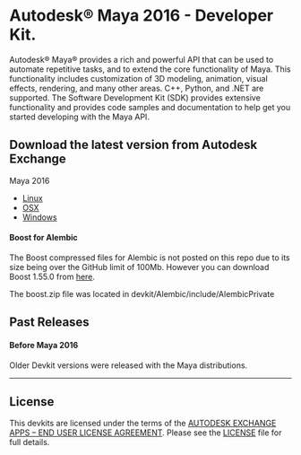 
# Autodesk® Maya 2016 - Developer Kit.

Autodesk® Maya® provides a rich and powerful API that can be used to automate repetitive tasks, 
and to extend the core functionality of Maya. This functionality includes customization of 3D 
modeling, animation, visual effects, rendering, and many other areas. C++, Python, and .NET are 
supported. The Software Development Kit (SDK) provides extensive functionality and provides code 
samples and documentation to help get you started developing with the Maya API.


## Download the latest version from Autodesk Exchange

Maya 2016
* [Linux](https://apps.exchange.autodesk.com/MAYA/en/Detail/Index?id=appstore.exchange.autodesk.com%3aautodeskmaya2016developerkit_linux%3aen)
* [OSX](https://apps.exchange.autodesk.com/MAYA/en/Detail/Index?id=appstore.exchange.autodesk.com:autodeskmaya2016developerkit_macos:en)
* [Windows](https://apps.exchange.autodesk.com/MAYA/en/Detail/Index?id=appstore.exchange.autodesk.com:autodeskmaya2016developerkit_windows64:en)


#### Boost for Alembic

The Boost compressed files for Alembic is not posted on this repo due to its size being over the 
GitHub limit of 100Mb. However you can download Boost 1.55.0 from [here](http://www.boost.org/users/history/version_1_55_0.html).

The boost.zip file was located in devkit/Alembic/include/AlembicPrivate


## Past Releases

#### Before Maya 2016
Older Devkit versions were released with the Maya distributions.


--------

## License

This devkits are licensed under the terms of the [AUTODESK EXCHANGE APPS – END USER LICENSE AGREEMENT](https://apps.exchange.autodesk.com/en/eula). 
Please see the [LICENSE](LICENSE) file for full details.

